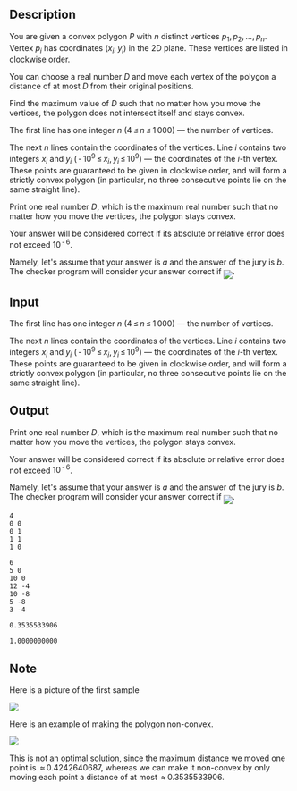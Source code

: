 ## Description

<div><p>You are given a convex polygon <span class="tex-span"><i>P</i></span> with <span class="tex-span"><i>n</i></span> distinct vertices <span class="tex-span"><i>p</i><sub class="lower-index">1</sub>, <i>p</i><sub class="lower-index">2</sub>, ..., <i>p</i><sub class="lower-index"><i>n</i></sub></span>. Vertex <span class="tex-span"><i>p</i><sub class="lower-index"><i>i</i></sub></span> has coordinates <span class="tex-span">(<i>x</i><sub class="lower-index"><i>i</i></sub>, <i>y</i><sub class="lower-index"><i>i</i></sub>)</span> in the 2D plane. These vertices are listed in clockwise order.</p><p>You can choose a real number <span class="tex-span"><i>D</i></span> and move each vertex of the polygon a distance of at most <span class="tex-span"><i>D</i></span> from their original positions.</p><p>Find the maximum value of <span class="tex-span"><i>D</i></span> such that no matter how you move the vertices, the polygon does not intersect itself and stays convex.</p></div><div class="input-specification"><p>The first line has one integer <span class="tex-span"><i>n</i></span> (<span class="tex-span">4 ≤ <i>n</i> ≤ 1 000</span>)&nbsp;— the number of vertices.</p><p>The next <span class="tex-span"><i>n</i></span> lines contain the coordinates of the vertices. Line <span class="tex-span"><i>i</i></span> contains two integers <span class="tex-span"><i>x</i><sub class="lower-index"><i>i</i></sub></span> and <span class="tex-span"><i>y</i><sub class="lower-index"><i>i</i></sub></span> (<span class="tex-span"> - 10<sup class="upper-index">9</sup> ≤ <i>x</i><sub class="lower-index"><i>i</i></sub>, <i>y</i><sub class="lower-index"><i>i</i></sub> ≤ 10<sup class="upper-index">9</sup></span>)&nbsp;— the coordinates of the <span class="tex-span"><i>i</i></span>-th vertex. These points are guaranteed to be given in clockwise order, and will form a strictly convex polygon (in particular, no three consecutive points lie on the same straight line).</p></div><div class="output-specification"><p>Print one real number <span class="tex-span"><i>D</i></span>, which is the maximum real number such that no matter how you move the vertices, the polygon stays convex.</p><p>Your answer will be considered correct if its absolute or relative error does not exceed <span class="tex-span">10<sup class="upper-index"> - 6</sup></span>.</p><p>Namely, let's assume that your answer is <span class="tex-span"><i>a</i></span> and the answer of the jury is <span class="tex-span"><i>b</i></span>. The checker program will consider your answer correct if <img align="middle" class="tex-formula" src="file://BgGJ2ouB.png" style="max-width: 100.0%;max-height: 100.0%;">.</p></div>

## Input

<p>The first line has one integer <span class="tex-span"><i>n</i></span> (<span class="tex-span">4 ≤ <i>n</i> ≤ 1 000</span>)&nbsp;— the number of vertices.</p><p>The next <span class="tex-span"><i>n</i></span> lines contain the coordinates of the vertices. Line <span class="tex-span"><i>i</i></span> contains two integers <span class="tex-span"><i>x</i><sub class="lower-index"><i>i</i></sub></span> and <span class="tex-span"><i>y</i><sub class="lower-index"><i>i</i></sub></span> (<span class="tex-span"> - 10<sup class="upper-index">9</sup> ≤ <i>x</i><sub class="lower-index"><i>i</i></sub>, <i>y</i><sub class="lower-index"><i>i</i></sub> ≤ 10<sup class="upper-index">9</sup></span>)&nbsp;— the coordinates of the <span class="tex-span"><i>i</i></span>-th vertex. These points are guaranteed to be given in clockwise order, and will form a strictly convex polygon (in particular, no three consecutive points lie on the same straight line).</p>

## Output

<p>Print one real number <span class="tex-span"><i>D</i></span>, which is the maximum real number such that no matter how you move the vertices, the polygon stays convex.</p><p>Your answer will be considered correct if its absolute or relative error does not exceed <span class="tex-span">10<sup class="upper-index"> - 6</sup></span>.</p><p>Namely, let's assume that your answer is <span class="tex-span"><i>a</i></span> and the answer of the jury is <span class="tex-span"><i>b</i></span>. The checker program will consider your answer correct if <img align="middle" class="tex-formula" src="file://BgGJ2ouB.png" style="max-width: 100.0%;max-height: 100.0%;">.</p>





```input1
4
0 0
0 1
1 1
1 0

```




```input2
6
5 0
10 0
12 -4
10 -8
5 -8
3 -4

```




```output1
0.3535533906

```




```output2
1.0000000000

```



## Note

<p>Here is a picture of the first sample</p><p><img class="tex-graphics" src="file://SFsS3pFZ.png" style="max-width: 100.0%;max-height: 100.0%;"></p><p>Here is an example of making the polygon non-convex.</p><p><img class="tex-graphics" src="file://lXtFdEjD.png" style="max-width: 100.0%;max-height: 100.0%;"></p><p>This is not an optimal solution, since the maximum distance we moved one point is <span class="tex-span"> ≈ 0.4242640687</span>, whereas we can make it non-convex by only moving each point a distance of at most <span class="tex-span"> ≈ 0.3535533906</span>.</p>
